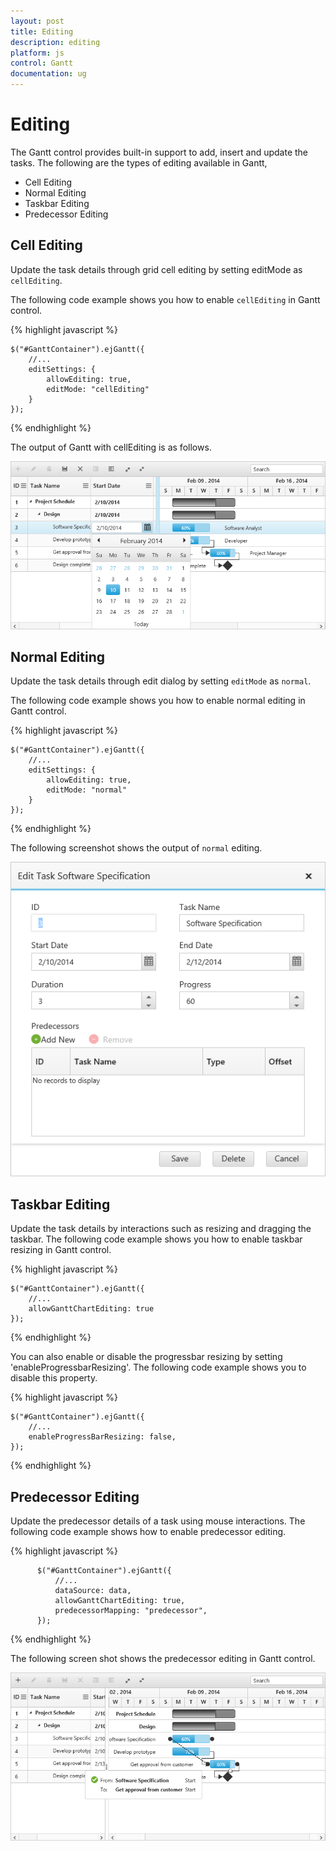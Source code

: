 ```yaml
---
layout: post
title: Editing
description: editing
platform: js
control: Gantt
documentation: ug
---
```


# Editing

The Gantt control provides built-in support to add, insert and update the tasks. The following are the types of editing available in Gantt,

* Cell Editing
* Normal Editing
* Taskbar Editing
* Predecessor Editing

## Cell Editing

Update the task details through grid cell editing by setting editMode as `cellEditing`.

The following code example shows you how to enable `cellEditing` in Gantt control.

{% highlight javascript %}

    $("#GanttContainer").ejGantt({
        //...
        editSettings: {
            allowEditing: true,
            editMode: "cellEditing"
        }
    });

{% endhighlight %}

The output of Gantt with cellEditing is as follows.

![](/js/Gantt/Editing_images/Editing_img1.png)

## Normal Editing

Update the task details through edit dialog by setting `editMode` as `normal`.

The following code example shows you how to enable normal editing in Gantt control.

{% highlight javascript %}

    $("#GanttContainer").ejGantt({
        //...
        editSettings: {
            allowEditing: true,
            editMode: "normal"
        }
    });

{% endhighlight %}

The following screenshot shows the output of `normal` editing.

![](/js/Gantt/Editing_images/Editing_img2.png)

## Taskbar Editing

Update the task details by interactions such as resizing and dragging the taskbar. The following code example shows you how to enable taskbar resizing in Gantt control.

{% highlight javascript %}

    $("#GanttContainer").ejGantt({
        //...
        allowGanttChartEditing: true
    });

{% endhighlight %}

You can also enable or disable the progressbar resizing by setting 'enableProgressbarResizing'. The following code example shows you to disable this property.

{% highlight javascript %}

    $("#GanttContainer").ejGantt({
        //...
        enableProgressBarResizing: false,
    });

{% endhighlight %}

## Predecessor Editing

Update the predecessor details of a task using mouse interactions. The following code example shows how to enable predecessor editing.

{% highlight javascript %}

          $("#GanttContainer").ejGantt({
              //...
              dataSource: data,
              allowGanttChartEditing: true,
              predecessorMapping: "predecessor",
          });

{% endhighlight %}

The following screen shot shows the predecessor editing in Gantt control.

![](/js/Gantt/Editing_images/Editing_img3.png)

